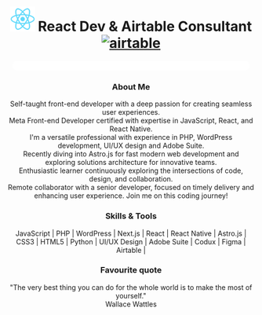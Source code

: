 <h1 align="center">  
  <img src="https://raw.githubusercontent.com/devicons/devicon/master/icons/react/react-original.svg" alt="react" width="50" height="50"/>
  React Dev & Airtable Consultant   
  <a href="https://airtable.com/invite/r/Aoj4KzQP" target="blank" >
    <img src="https://www.vectorlogo.zone/logos/airtable/airtable-icon.svg" alt="airtable" width="50" height="50" />
  </a> 
</h1>

<p align="center"> 
  <div align="center" style="background-color: white; padding: 10px; border-radius: 10px; margin: 10px;">
    
  </div>
</p>

<h3 align="center">About Me</h3>
<p align="center">
  Self-taught front-end developer with a deep passion for creating seamless user experiences. <br>Meta Front-end Developer certified with expertise in JavaScript, React, and React Native. <br> I'm a versatile professional with experience in PHP, WordPress development, UI/UX design and Adobe Suite. <br> Recently diving into Astro.js for fast modern web development and exploring solutions architecture for innovative teams. <br> Enthusiastic learner continuously exploring the intersections of code, design, and collaboration. <br> Remote collaborator with a senior developer, focused on timely delivery and enhancing user experience. Join me on this coding journey!
</p>

<h3 align="center">Skills & Tools</h3>
<p align="center"> 
 JavaScript | PHP | WordPress | Next.js | React | React Native | Astro.js | CSS3 | HTML5 | Python | UI/UX Design | Adobe Suite | Codux | Figma | Airtable |
</p>

<h3 align="center">Favourite quote</h3>
<p align="center"> 
  "The very best thing you can do for the whole world is to make the most of yourself." <br />Wallace Wattles
</p>
